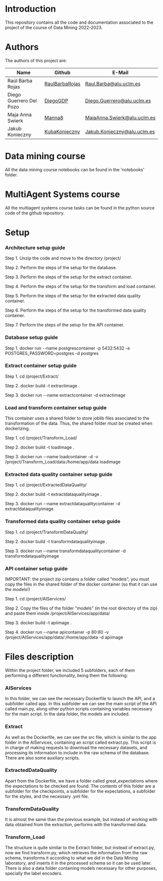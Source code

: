 # Introduction

This repository contains all the code and documentation associated to the project of the course of Data Mining 2022-2023.

# Authors

The authors of this project are:


<table>
  <thead>
    <th>Name</th>
    <th>Github</th>
    <th>E-Mail</th>
  </thead>
  <tbody>
    <tr>
      <td>Raúl Barba Rojas</td>
      <td><a href="https://github.com/RaulBarbaRojas">RaulBarbaRojas</a></td>
      <td><a href="mailto:Raul.Barba@alu.uclm.es">Raul.Barba@alu.uclm.es</a></td>
    </tr>
    <tr>
      <td>Diego Guerrero Del Pozo</td>
      <td><a href="https://github.com/DiegoGDP">DiegoGDP</a></td>
      <td><a href="mailto:Diego.Guerrero@alu.uclm.es">Diego.Guerrero@alu.uclm.es</a></td>
    </tr>
    <tr>
      <td>Maja Anna Swierk</td>
      <td><a href="https://github.com/manna8">Manna8</a></td>
      <td><a href="mailto:MajaAnna.Swierk@alu.uclm.es">MajaAnna.Swierk@alu.uclm.es</a></td>
    </tr>
    <tr>
      <td>Jakub Konieczny</td>
      <td><a href="https://github.com/KubaKonieczny">KubaKonieczny</a></td>
      <td><a href="mailto:Jakub.Konieczny@alu.uclm.es">Jakub.Konieczny@alu.uclm.es</a></td>
    </tr>
  </tbody>
</table>

# Data mining course

All the data mining course notebooks can be found in the 'notebooks' folder.

# MultiAgent Systems course

All the multiagent systems course tasks can be found in the python source code of the github repository.

# Setup

### Architecture setup guide

Step 1. Unzip the code and move to the directory <directory of the project code>/project/
  
Step 2. Perform the steps of the setup for the database.
  
Step 3. Perform the steps of the setup for the extract container.
  
Step 4. Perform the steps of the setup for the transform and load container.
  
Step 5. Perform the steps of the setup for the extracted data quality container.
  
Step 6. Perform the steps of the setup for the transformed data quality container.
  
Step 7. Perform the steps of the setup for the API container.

  
### Database setup guide

Step 1. docker run --name postgrescontainer -p 5432:5432 -e POSTGRES_PASSWORD=postgres -d postgres

  
### Extract container setup guide

Step 1. cd <directory of the project code>/project/Extract/
  
Step 2. docker build -t extractimage .
  
Step 3. docker run --name extractcontainer -d extractimage
  

### Load and transform container setup guide

This container uses a shared folder to store joblib files associated to the transformation of the data. Thus, the shared folder must be created when dockerizing.

Step 1. cd <directory of the project code>/project/Transform_Load/
  
Step 2. docker build -t loadimage .
  
Step 3. docker run --name loadcontainer -d -v <directory of the project code>/project/Transform_Load/data:/home/app/data loadimage
 

### Extracted data quality container setup guide

Step 1. cd <directory of the project code>/project/ExtractedDataQuality/
  
Step 2. docker build -t extractdataqualityimage .
  
Step 3. docker run --name extractdataqualitycontainer -d extractdataqualityimage
  

### Transformed data quality container setup guide

Step 1. cd <directory of the project code>/project/TransformDataQuality/
  
Step 2. docker build -t transformdataqualityimage .
  
Step 3. docker run --name transformdataqualitycontainer -d transformdataqualityimage
  

### API container setup guide

IMPORTANT: the project zip contains a folder called "models", you must copy the files in the shared folder of the docker container (so that it can use the models!)

Step 1. cd <directory of the project code>/project/AIServices/
  
Step 2. Copy the files of the folder "models" (in the root directory of the zip) and paste them inside <directory of the project code>/project/AIServices/app/data/
  
Step 3. docker build -t apiimage .
  
Step 4. docker run --name apicontainer -p 80:80 -v <directory of the project code>/project/AIServices/app/data/:/home/app/data -d apiimage
  

# Files description
  
Within the project folder, we included 5 subfolders, each of them performing a different functionality, being them the following:
  
  
### AIServices
  
In this folder, we can see the necessary Dockerfile to launch the API, and a subfolder called app. In this subfolder we can see the main script of the API called main.py, along other python scripts containing variables necessary for the main script. In the data folder, the models are included.
  
  
### Extract
  
As well as the Dockerfile, we can see the src file, which is similar to the app folder in the AIServices, containing an script called extract.py. This script is in charge of making requests to download the necessary datasets, and processing its information to include in the raw schema of the database. There are also some auxiliary scripts.
  
 
### ExtractedDataQuality
  
Apart from the Dockerfile, we have a folder called great_expectations where the expectations to be checked are found. The contents of this folder are a subfolder for the checkpoints, a subfolder for the expectations, a subfolder for the styles, and the necessary .yml file.
  

### TransformDataQuality
  
It is almost the same than the previous example, but instead of working with data obtained from the extraction, performs with the transformed data.
  
  
### Transform_Load
  
The structure is quite similar to the Extract folder, but instead of extract.py, now we find transform.py, which retrieves the information from the raw schema, transforms it according to what we did in the Data Mining laboratory, and inserts it in the processed schema so it can be used later. There is also a data folder containing models necessary for other purposes, specially the label encoders.
